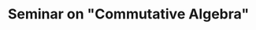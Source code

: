 ---
title: 'Seminar on "Commutative Algebra"'
semester: "Winter term 2024/25"
instructor: "Prof. Dr. Böckle, Dr. Conti"
--- 